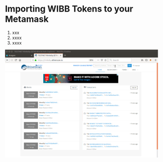 # Importing WIBB Tokens to your Metamask
1. xxx
2. xxxx
3. xxxx

![](Graphics/WIBB-Token-Metamask.gif)




